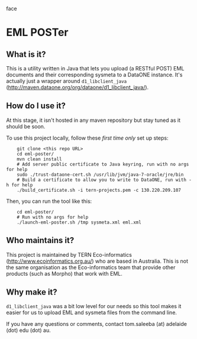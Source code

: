 face

# EML POSTer
## What is it?

This is a utility written in Java that lets you upload (a RESTful POST) EML documents and their corresponding sysmeta to a DataONE instance. It's actually just a wrapper around `d1_libclient_java` (http://maven.dataone.org/org/dataone/d1_libclient_java/).

## How do I use it?

At this stage, it isn't hosted in any maven repository but stay tuned as it should be soon.

To use this project locally, follow these *first time only* set up steps:

        git clone <this repo URL>
        cd eml-poster/
        mvn clean install
        # Add server public certificate to Java keyring, run with no args for help
        sudo ./trust-dataone-cert.sh /usr/lib/jvm/java-7-oracle/jre/bin
        # Build a certificate to allow you to write to DataONE, run with -h for help
        ./build_certificate.sh -i tern-projects.pem -c 130.220.209.107

Then, you can run the tool like this:

        cd eml-poster/
        # Run with no args for help
        ./launch-eml-poster.sh /tmp sysmeta.xml eml.xml

## Who maintains it?

This project is maintained by TERN Eco-informatics (http://www.ecoinformatics.org.au/) who are based in Australia. This is not the same organisation as the Eco-informatics team that provide other products (such as Morpho) that work with EML. 

## Why make it?

`d1_libclient_java` was a bit low level for our needs so this tool makes it easier for us to upload EML and sysmeta files from the command line.

If you have any questions or comments, contact tom.saleeba (at) adelaide (dot) edu (dot) au.
